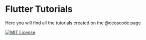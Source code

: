 # Flutter Tutorials

Here you will find all the tutorials created on the @ceoscode page


[![MIT License](https://img.shields.io/badge/License-MIT-blue.svg)](https://choosealicense.com/licenses/mit/)
